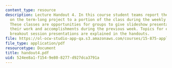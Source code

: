 ```yaml
---
content_type: resource
description: Lecture Handout 4. In this course student teams report their progress
  on the term-long project to a portion of the class during the weekly "breakout sessions".
  These classes are opportunities for groups to give slideshow presentations explaining
  their work and accomplishments during the previous week. Topics for each of the
  breakout session presentations are explained in the handouts.
file: https://ol-ocw-studio-app-qa.s3.amazonaws.com/courses/15-875-applications-of-system-dynamics-spring-2004/524ee8a1f1549e808277d927dca3791a_handout4.pdf
file_type: application/pdf
resourcetype: Document
title: handout4.pdf
uid: 524ee8a1-f154-9e80-8277-d927dca3791a
---
```

